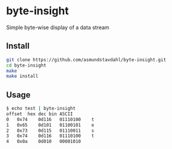 # byte-insight
Simple byte-wise display of a data stream

## Install
```sh
git clone https://github.com/asmundstavdahl/byte-insight.git
cd byte-insight
make
make install
```

## Usage
```sh
$ echo test | byte-insight 
offset	hex	dec	bin	ASCII
0	0x74	0d116	01110100	t
1	0x65	0d101	01100101	e
2	0x73	0d115	01110011	s
3	0x74	0d116	01110100	t
4	0x0a	0d010	00001010	


```
